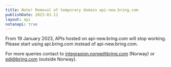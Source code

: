 ```yaml
---
title: Note! Removal of temporary domain api-new.bring.com
publishDate: 2023-01-11
layout: api
notanapi: true
---
```


From 19 January 2023, APIs hosted on api-new.bring.com will stop working.
Please start using api.bring.com instead of api-new.bring.com.

For more queries contact to integrasjon.norge@bring.com (Norway) or edi@bring.com (outside Norway).